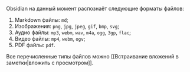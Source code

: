 Obsidian на данный момент распознаёт следующие форматы файлов:

1. Markdown файлы: `md`;
2. Изображения: `png`, `jpg`, `jpeg`, `gif`, `bmp`, `svg`;
3. Аудио файлы: `mp3`, `webm`, `wav`, `m4a`, `ogg`, `3gp`, `flac`;
4. Видео файлы: `mp4`, `webm`, `ogv`;
5. PDF файлы: `pdf`.

Все перечисленные типы файлов можно [[Встраивание вложений в заметки|вложить с просмотром]].
